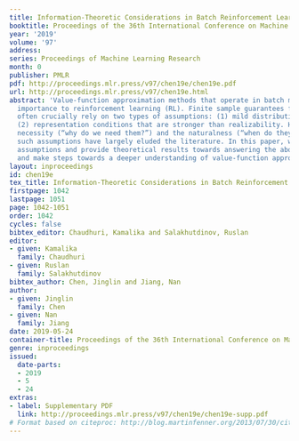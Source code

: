 ```yaml
---
title: Information-Theoretic Considerations in Batch Reinforcement Learning
booktitle: Proceedings of the 36th International Conference on Machine Learning
year: '2019'
volume: '97'
address: 
series: Proceedings of Machine Learning Research
month: 0
publisher: PMLR
pdf: http://proceedings.mlr.press/v97/chen19e/chen19e.pdf
url: http://proceedings.mlr.press/v97/chen19e.html
abstract: 'Value-function approximation methods that operate in batch mode have foundational
  importance to reinforcement learning (RL). Finite sample guarantees for these methods
  often crucially rely on two types of assumptions: (1) mild distribution shift, and
  (2) representation conditions that are stronger than realizability. However, the
  necessity (“why do we need them?”) and the naturalness (“when do they hold?”) of
  such assumptions have largely eluded the literature. In this paper, we revisit these
  assumptions and provide theoretical results towards answering the above questions,
  and make steps towards a deeper understanding of value-function approximation.'
layout: inproceedings
id: chen19e
tex_title: Information-Theoretic Considerations in Batch Reinforcement Learning
firstpage: 1042
lastpage: 1051
page: 1042-1051
order: 1042
cycles: false
bibtex_editor: Chaudhuri, Kamalika and Salakhutdinov, Ruslan
editor:
- given: Kamalika
  family: Chaudhuri
- given: Ruslan
  family: Salakhutdinov
bibtex_author: Chen, Jinglin and Jiang, Nan
author:
- given: Jinglin
  family: Chen
- given: Nan
  family: Jiang
date: 2019-05-24
container-title: Proceedings of the 36th International Conference on Machine Learning
genre: inproceedings
issued:
  date-parts:
  - 2019
  - 5
  - 24
extras:
- label: Supplementary PDF
  link: http://proceedings.mlr.press/v97/chen19e/chen19e-supp.pdf
# Format based on citeproc: http://blog.martinfenner.org/2013/07/30/citeproc-yaml-for-bibliographies/
---
```

